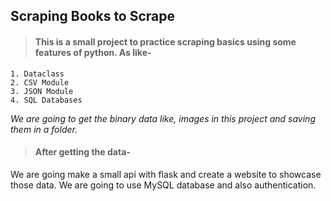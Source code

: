 ## Scraping Books to Scrape

> #### This is a small project to practice scraping basics using some features of python. As like-

    1. Dataclass
    2. CSV Module
    3. JSON Module
    4. SQL Databases

*We are going to get the binary data like, images in this project and saving them in a folder.*

> #### After getting the data-

We are going make a small api with flask and create a website to showcase those data. We are going to use MySQL database and also authentication.